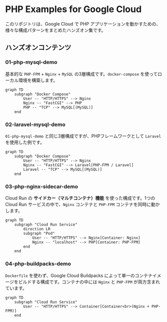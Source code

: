 # PHP Examples for Google Cloud

このリポジトリは、Google Cloud で PHP アプリケーションを動かすための、様々な構成パターンをまとめたハンズオン集です。

## ハンズオンコンテンツ

### 01-php-mysql-demo

基本的な `PHP-FPM` + `Nginx` + `MySQL` の3層構成です。`docker-compose` を使ってローカル環境を構築します。

```mermaid
graph TD
    subgraph "Docker Compose"
        User -- "HTTP/HTTPS" --> Nginx
        Nginx -- "FastCGI" --> PHP
        PHP -- "TCP" --> MySQL[(MySQL)]
    end
```

### 02-laravel-mysql-demo

`01-php-mysql-demo` と同じ3層構成ですが、PHPフレームワークとして `Laravel` を使用した例です。

```mermaid
graph TD
    subgraph "Docker Compose"
        User -- "HTTP/HTTPS" --> Nginx
        Nginx -- "FastCGI" --> Laravel[PHP-FPM / Laravel]
        Laravel -- "TCP" --> MySQL[(MySQL)]
    end
```

### 03-php-nginx-sidecar-demo

Cloud Run の **サイドカー（マルチコンテナ）機能** を使った構成です。1つの Cloud Run サービスの中で、`Nginx` コンテナと `PHP-FPM` コンテナを同時に動かします。

```mermaid
graph TD
    subgraph "Cloud Run Service"
        direction LR
        subgraph "Pod"
            User -- "HTTP/HTTPS" --> Nginx[Container: Nginx]
            Nginx -- "localhost" --> PHP[Container: PHP-FPM]
        end
    end
```

### 04-php-buildpacks-demo

`Dockerfile` を使わず、Google Cloud Buildpacks によって単一のコンテナイメージをビルドする構成です。コンテナの中には `Nginx` と `PHP-FPM` が両方含まれています。

```mermaid
graph TD
    subgraph "Cloud Run Service"
        User -- "HTTP/HTTPS" --> Container[Container<br>(Nginx + PHP-FPM)]
    end
```
